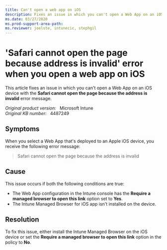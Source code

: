 ```yaml
---
title: Can't open a web app on iOS
description: Fixes an issue in which you can't open a Web App on an iOS device with the 'Safari cannot open the page because the address is invalid' error message.
ms.date: 03/27/2020
ms.prod-support-area-path:
ms.reviewer: joelste, intunecic, stephgil
---
```

# 'Safari cannot open the page because address is invalid' error when you open a web app on iOS

This article fixes an issue in which you can't open a Web App on an iOS device with the **Safari cannot open the page because the address is invalid** error message.

_Original product version:_ &nbsp; Microsoft Intune  
_Original KB number:_ &nbsp; 4487249

## Symptoms

When you select a Web App that's deployed to an Apple iOS device, you receive the following error message:

> Safari cannot open the page because the address is invalid

## Cause

This issue occurs if both the following conditions are true:

- The Web App configuration in the Intune console has the **Require a managed browser to open this link** option set to **Yes**.
- The Intune Managed Browser for iOS app isn't installed on the device.

## Resolution

To fix this issue, either install the Intune Managed Browser on the iOS device or set the **Require a managed browser to open this link** option in the policy to **No**.
